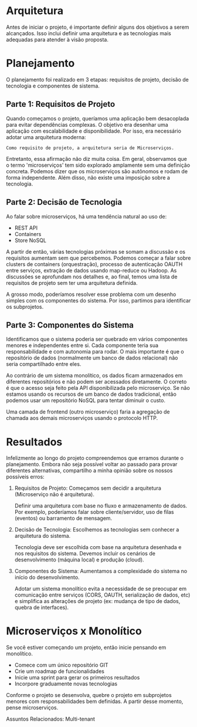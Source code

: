 Arquitetura
============

Antes de iniciar o projeto, é importante definir alguns dos objetivos a serem alcançados.
Isso inclui definir uma arquitetura e as tecnologias mais adequadas para atender à
visão proposta. 

# Planejamento 

O planejamento foi realizado em 3 etapas: requisitos de projeto, decisão de tecnologia e
componentes de sistema.

## Parte 1: Requisitos de Projeto

Quando começamos o projeto, queríamos uma aplicação bem desacoplada para evitar dependências
complexas. O objetivo era desenhar uma aplicação com escalabilidade e disponibilidade. 
Por isso, era necessário adotar uma arquitetura moderna:

    Como requisito de projeto, a arquitetura seria de Microserviços.

Entretanto, essa afirmação não diz muita coisa. Em geral, observamos que o termo 'microserviços' 
tem sido explorado amplamente sem uma definição concreta. Podemos dizer que os microserviços 
são autônomos e rodam de forma independente. Além disso, não existe uma imposição sobre a
tecnologia.

## Parte 2: Decisão de Tecnologia

Ao falar sobre microserviços, há uma tendência natural ao uso de:
* REST API
* Containers
* Store NoSQL

A partir de então, várias tecnologias próximas se somam a discussão e os requisitos aumentam
sem que percebemos. Podemos começar a falar sobre clusters de containers (orquestração), 
processo de autenticação OAUTH entre serviços, extração de dados usando map-reduce ou Hadoop. 
As discussões se aprofundam nos detalhes e, ao final, temos uma lista de requisitos de
projeto sem ter uma arquitetura definida.

A grosso modo, poderíamos resolver esse problema com um desenho simples com os componentes do
sistema. Por isso, partimos para identificar os subprojetos.

## Parte 3: Componentes do Sistema

Identificamos que o sistema poderia ser quebrado em vários componentes menores e independentes
entre si. Cada componente teria sua responsabilidade e com autonomia para rodar. O mais importante
é que o repositório de dados (normalmente um banco de dados relacional) não seria compartilhado
entre eles.

Ao contrário de um sistema monolítico, os dados ficam armazenados em diferentes repositórios
e não podem ser acessados diretamente. O correto é que o acesso seja feito pela API disponibilizada
pelo microserviço. Se não estamos usando os recursos de um banco de dados tradicional, então 
podemos usar um repositório NoSQL para tentar diminuir o custo.

Uma camada de frontend (outro microserviço) faria a agregação de chamada aos demais microserviços
usando o protocolo HTTP.  

# Resultados

Infelizmente ao longo do projeto compreendemos que erramos durante o planejamento. Embora não
seja possível voltar ao passado para provar diferentes alternativas, compartilho a minha opinião
sobre os nossos possíveis erros:

1. Requisitos de Projeto: Começamos sem decidir a arquitetura (Microserviço não é arquitetura). 

    Definir uma arquitetura com base no fluxo e armazenamento de dados. Por exemplo, poderíamos
    falar sobre cliente/servidor, uso de filas (eventos) ou barramento de mensagem.     

2. Decisão de Tecnologia: Escolhemos as tecnologias sem conhecer a arquitetura do sistema.

    Tecnologia deve ser escolhida com base na arquitetura desenhada e nos requisitos do sistema.
    Devemos incluir os cenários de desenvolvimento (máquina local) e produção (cloud).

3. Componentes do Sistema: Aumentamos a complexidade do sistema no início do desenvolvimento.

    Adotar um sistema monolítico evita a necessidade de se preocupar em comunicação entre serviços
    (CORS, OAUTH, serialização de dados, etc) e simplifica as alterações de projeto (ex: mudança
    de tipo de dados, quebra de interfaces).


# Microserviços x Monolítico

Se você estiver começando um projeto, então inicie pensando em monolítico.

- Comece com um único repositório GIT
- Crie um roadmap de funcionalidades
- Inicie uma sprint para gerar os primeiros resultados
- Incorpore graduamente novas tecnologias 

Conforme o projeto se desenvolva, quebre o projeto em subprojetos menores com responsabilidades
bem definidas. A partir desse momento, pense microserviços.


Assuntos Relacionados: Multi-tenant

